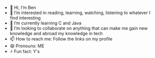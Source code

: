 - 👋 Hi, I’m Ben
- 👀 I’m interested in reading, learning, watching, listening to whatever I find interesting
- 🌱 I’m currently learning C and Java
- 💞️ I’m looking to collaborate on anything that can make me gain new knowledge and abroad my knowledge in tech
- 📫 How to reach me: Follow the links on my profile
- 😄 Pronouns: ME
- ⚡ Fun fact: Y's

<!---
BenjamimNdayisaba/BenjamimNdayisaba is a ✨ special ✨ repository because its `README.md` (this file) appears on your GitHub profile.
You can click the Preview link to take a look at your changes.
--->
